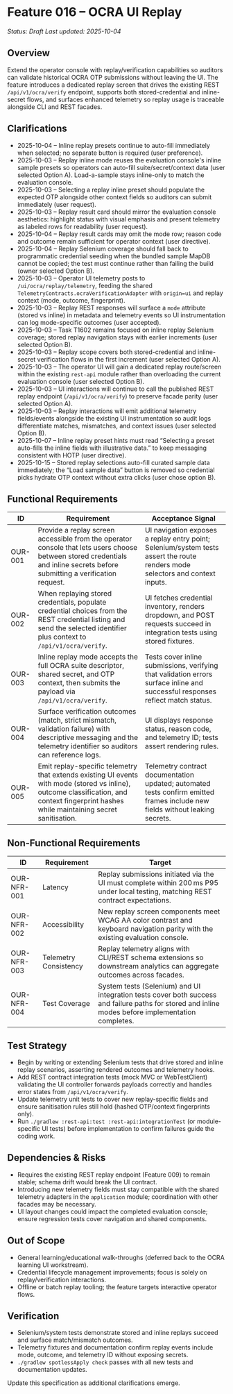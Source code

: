 # Feature 016 – OCRA UI Replay

_Status: Draft_
_Last updated: 2025-10-04_

## Overview
Extend the operator console with replay/verification capabilities so auditors can validate historical OCRA OTP submissions without leaving the UI. The feature introduces a dedicated replay screen that drives the existing REST `/api/v1/ocra/verify` endpoint, supports both stored-credential and inline-secret flows, and surfaces enhanced telemetry so replay usage is traceable alongside CLI and REST facades.

## Clarifications
- 2025-10-04 – Inline replay presets continue to auto-fill immediately when selected; no separate button is required (user preference).
- 2025-10-03 – Replay inline mode reuses the evaluation console's inline sample presets so operators can auto-fill suite/secret/context data (user selected Option A). Load-a-sample stays inline-only to match the evaluation console.
- 2025-10-03 – Selecting a replay inline preset should populate the expected OTP alongside other context fields so auditors can submit immediately (user request).
- 2025-10-03 – Replay result card should mirror the evaluation console aesthetics: highlight status with visual emphasis and present telemetry as labeled rows for readability (user request).
- 2025-10-04 – Replay result cards may omit the mode row; reason code and outcome remain sufficient for operator context (user directive).
- 2025-10-04 – Replay Selenium coverage should fall back to programmatic credential seeding when the bundled sample MapDB cannot be copied; the test must continue rather than failing the build (owner selected Option B).
- 2025-10-03 – Operator UI telemetry posts to `/ui/ocra/replay/telemetry`, feeding the shared `TelemetryContracts.ocraVerificationAdapter` with `origin=ui` and replay context (mode, outcome, fingerprint).
- 2025-10-03 – Replay REST responses will surface a `mode` attribute (stored vs inline) in metadata and telemetry events so UI instrumentation can log mode-specific outcomes (user accepted).
- 2025-10-03 – Task T1602 remains focused on inline replay Selenium coverage; stored replay navigation stays with earlier increments (user selected Option B).
- 2025-10-03 – Replay scope covers both stored-credential and inline-secret verification flows in the first increment (user selected Option A).
- 2025-10-03 – The operator UI will gain a dedicated replay route/screen within the existing `rest-api` module rather than overloading the current evaluation console (user selected Option B).
- 2025-10-03 – UI interactions will continue to call the published REST replay endpoint (`/api/v1/ocra/verify`) to preserve facade parity (user selected Option A).
- 2025-10-03 – Replay interactions will emit additional telemetry fields/events alongside the existing UI instrumentation so audit logs differentiate matches, mismatches, and context issues (user selected Option B).
- 2025-10-07 – Inline replay preset hints must read “Selecting a preset auto-fills the inline fields with illustrative data.” to keep messaging consistent with HOTP (user directive).
- 2025-10-15 – Stored replay selections auto-fill curated sample data immediately; the “Load sample data” button is removed so credential picks hydrate OTP context without extra clicks (user chose option B).

## Functional Requirements
| ID | Requirement | Acceptance Signal |
|----|-------------|-------------------|
| OUR-001 | Provide a replay screen accessible from the operator console that lets users choose between stored credentials and inline secrets before submitting a verification request. | UI navigation exposes a replay entry point; Selenium/system tests assert the route renders mode selectors and context inputs. |
| OUR-002 | When replaying stored credentials, populate credential choices from the REST credential listing and send the selected identifier plus context to `/api/v1/ocra/verify`. | UI fetches credential inventory, renders dropdown, and POST requests succeed in integration tests using stored fixtures. |
| OUR-003 | Inline replay mode accepts the full OCRA suite descriptor, shared secret, and OTP context, then submits the payload via `/api/v1/ocra/verify`. | Tests cover inline submissions, verifying that validation errors surface inline and successful responses reflect match status. |
| OUR-004 | Surface verification outcomes (match, strict mismatch, validation failure) with descriptive messaging and the telemetry identifier so auditors can reference logs. | UI displays response status, reason code, and telemetry ID; tests assert rendering rules. |
| OUR-005 | Emit replay-specific telemetry that extends existing UI events with mode (stored vs inline), outcome classification, and context fingerprint hashes while maintaining secret sanitisation. | Telemetry contract documentation updated; automated tests confirm emitted frames include new fields without leaking secrets. |

## Non-Functional Requirements
| ID | Requirement | Target |
|----|-------------|--------|
| OUR-NFR-001 | Latency | Replay submissions initiated via the UI must complete within 200 ms P95 under local testing, matching REST contract expectations. |
| OUR-NFR-002 | Accessibility | New replay screen components meet WCAG AA color contrast and keyboard navigation parity with the existing evaluation console. |
| OUR-NFR-003 | Telemetry Consistency | Replay telemetry aligns with CLI/REST schema extensions so downstream analytics can aggregate outcomes across facades. |
| OUR-NFR-004 | Test Coverage | System tests (Selenium) and UI integration tests cover both success and failure paths for stored and inline modes before implementation completes. |

## Test Strategy
- Begin by writing or extending Selenium tests that drive stored and inline replay scenarios, asserting rendered outcomes and telemetry hooks.
- Add REST contract integration tests (mock MVC or WebTestClient) validating the UI controller forwards payloads correctly and handles error states from `/api/v1/ocra/verify`.
- Update telemetry unit tests to cover new replay-specific fields and ensure sanitisation rules still hold (hashed OTP/context fingerprints only).
- Run `./gradlew :rest-api:test :rest-api:integrationTest` (or module-specific UI tests) before implementation to confirm failures guide the coding work.

## Dependencies & Risks
- Requires the existing REST replay endpoint (Feature 009) to remain stable; schema drift would break the UI contract.
- Introducing new telemetry fields must stay compatible with the shared telemetry adapters in the `application` module; coordination with other facades may be necessary.
- UI layout changes could impact the completed evaluation console; ensure regression tests cover navigation and shared components.

## Out of Scope
- General learning/educational walk-throughs (deferred back to the OCRA learning UI workstream).
- Credential lifecycle management improvements; focus is solely on replay/verification interactions.
- Offline or batch replay tooling; the feature targets interactive operator flows.

## Verification
- Selenium/system tests demonstrate stored and inline replays succeed and surface match/mismatch outcomes.
- Telemetry fixtures and documentation confirm replay events include mode, outcome, and telemetry ID without exposing secrets.
- `./gradlew spotlessApply check` passes with all new tests and documentation updates.

Update this specification as additional clarifications emerge.
